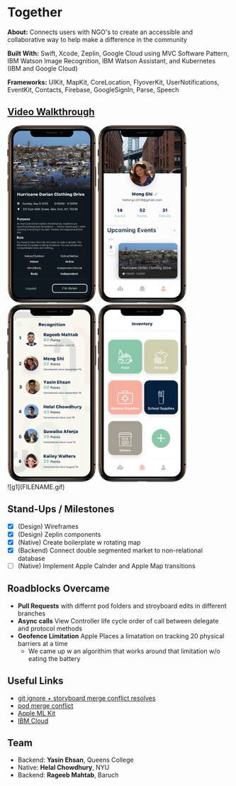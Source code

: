 # Together

**About:** Connects users with NGO's to create an accessible and collaborative way to help make a difference in the community

**Built With:** Swift, Xcode, Zeplin, Google Cloud using MVC Software Pattern, IBM Watson Image Recognition, IBM Watson Assistant, and Kubernetes (IBM and Google Cloud)

**Frameworks:** UIKit, MapKit, CoreLocation, FlyoverKit, UserNotifications, EventKit, Contacts, Firebase, GoogleSignIn, Parse, Speech



## [Video Walkthrough](https://drive.google.com/file/d/15Emb15vuooPL-Ng8_mLbU2g3ckXF1Lmp/view?usp=sharing)
<div style="display: inline-block;">
  <img src="t4.png"  width="200">
  <img src="t3.png"  width="200">
  <img src="t2.png"  width="200">
  <img src="t5.png"  width="200">
  <!-- <img src="assets/"  width="295"> -->
  <!-- <img src="assets/"  width="400"> -->
</div><br/>
![g1](FILENAME.gif)

## Stand-Ups / Milestones
- [x] (Design) Wireframes
- [x] (Design) Zeplin components
- [x] (Native) Create boilerplate w rotating map
- [x] (Backend) Connect double segmented market to non-relational database
- [ ] (Native) Implement Apple Calnder and Apple Map transitions

## Roadblocks Overcame
- **Pull Requests** with differnt pod folders and stroyboard edits in different branches
- **Async calls** View Controller life cycle order of call between delegate and protocol methods
- **Geofence Limitation** Apple Places a limatation on tracking 20 physical barriers at a time
    - We came up w an algorithim that works around that limitation w/o eating the battery

## Useful Links
- [git ignore + storyboard merge conflict resolves](https://guides.codepath.com/ios/Using-Git-with-Terminal)
- [pod merge conflict](https://medium.com/@amlcurran/how-to-deal-with-conflicts-in-pod-folders-2eb9fa20f465)
- [Apple ML Kit](https://www.youtube.com/watch?v=p6GA8ODlnX0)
- [IBM Cloud](https://cloud.ibm.com/)



## Team
- Backend: **Yasin Ehsan**, Queens College
- Native: **Helal Chowdhury**, NYU
- Backend: **Rageeb Mahtab**, Baruch
